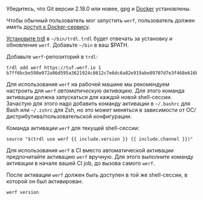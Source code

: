 Убедитесь, что Git версии 2.18.0 или новее, gpg и [Docker](https://docs.docker.com/get-docker) установлены.

Чтобы обычный пользователь мог запустить `werf`, пользователь должен иметь [доступ к Docker-сервису](https://docs.docker.com/engine/install/linux-postinstall/#manage-docker-as-a-non-root-user).

[Установите trdl](https://github.com/werf/trdl/releases/) в `~/bin/trdl`. `trdl` будет отвечать за установку и обновление `werf`. Добавьте `~/bin` в ваш $PATH.

Добавьте `werf`-репозиторий в `trdl`:
```shell
trdl add werf https://tuf.werf.io 1 b7ff6bcbe598e072a86d595a3621924c8612c7e6dc6a82e919abe89707d7e3f468e616b5635630680dd1e98fc362ae5051728406700e6274c5ed1ad92bea52a2
```
 
Для использования `werf` на рабочей машине мы рекомендуем настроить для `werf` _автоматическую активацию_. Для этого команда активации должна запускаться для каждой новой shell-сессии. Зачастую для этого надо добавить команду активации в `~/.bashrc` для Bash или `~/.zshrc` для Zsh, но это может меняться в зависимости от ОС/дистрибутива/пользовательской конфигурации.

Команда активации `werf` для текущей shell-сессии:
```shell
source "$(trdl use werf {{ include.version }} {{ include.channel }})"
```

Для использования `werf` в CI вместо автоматической активации предпочитайте активацию `werf` вручную. Для этого выполните команду активации в начале вашей CI job, до вызова самого `werf`.

После активации `werf` должен быть доступен в той же shell-сессии, в которой он был активирован:
```shell
werf version
```
